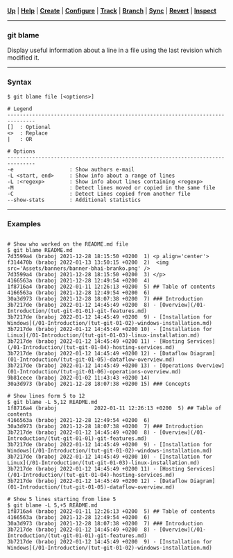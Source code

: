 [**Up**](../08-Inspect/inspect.md) |
[**Help**](../01-Help/help.md) |
[**Create**](../02-Create/create.md) |
[**Configure**](../03-Configure/configure.md) |
[**Track**](../04-Track/track.md) |
[**Branch**](../05-Branch/branch.md) |
[**Sync**](../06-Sync/sync.md) |
[**Revert**](../07-Revert/revert.md) |
[**Inspect**](../08-Inspect/inspect.md)

-------------------------------------------------------------------------------
### git blame

Display useful information about a line in a file using the last revision which modified it. 

-------------------------------------------------------------------------------
### Syntax
```
$ git blame file [<options>]
 
# Legend
-------------------------------------------------------------------------------
[]  : Optional
<>  : Replace
|   : OR

# Options
-------------------------------------------------------------------------------
-e                  : Show authors e-mail
-L <start, end>     : Show info about a range of lines
-L :<regexp>        : Show info about lines containing <regexp> 
-M                  : Detect lines moved or copied in the same file
-C                  : Detect Lines copied from another file
--show-stats        : Additional statistics
```

-------------------------------------------------------------------------------
### Examples
```shell

# Show who worked on the README.md file
$ git blame README.md
7d3599a4 (braboj 2021-12-28 18:15:50 +0200  1) <p align='center'>
f314470b (braboj 2022-01-13 13:50:15 +0200  2)  <img src='Assets/banners/banner-bhai-branko.png' />
7d3599a4 (braboj 2021-12-28 18:15:50 +0200  3) </p>
4166563a (braboj 2021-12-28 12:49:54 +0200  4)
1f8716a4 (braboj 2022-01-11 12:26:13 +0200  5) ## Table of contents
4166563a (braboj 2021-12-28 12:49:54 +0200  6)
30a3d973 (braboj 2021-12-28 18:07:38 +0200  7) ### Introduction
3b7217de (braboj 2022-01-12 14:45:49 +0200  8) - [Overview](/01-Introduction/(tut-git-01-01)-git-features.md)
3b7217de (braboj 2022-01-12 14:45:49 +0200  9) - [Installation for Windows](/01-Introduction/(tut-git-01-02)-windows-installation.md)
3b7217de (braboj 2022-01-12 14:45:49 +0200 10) - [Installation for Linux](/01-Introduction/(tut-git-01-03)-linux-installation.md)
3b7217de (braboj 2022-01-12 14:45:49 +0200 11) - [Hosting Services](/01-Introduction/(tut-git-01-04)-hosting-services.md)
3b7217de (braboj 2022-01-12 14:45:49 +0200 12) - [Dataflow Diagram](01-Introduction/(tut-git-01-05)-dataflow-overview.md)
3b7217de (braboj 2022-01-12 14:45:49 +0200 13) - [Operations Overview](01-Introduction/(tut-git-01-06)-operations-overview.md)
9b81cece (braboj 2022-01-02 11:43:43 +0200 14)
30a3d973 (braboj 2021-12-28 18:07:38 +0200 15) ### Concepts

# Show lines form 5 to 12
$ git blame -L 5,12 README.md
1f8716a4 (braboj            2022-01-11 12:26:13 +0200  5) ## Table of contents
4166563a (braboj 2021-12-28 12:49:54 +0200  6)
30a3d973 (braboj 2021-12-28 18:07:38 +0200  7) ### Introduction
3b7217de (braboj 2022-01-12 14:45:49 +0200  8) - [Overview](/01-Introduction/(tut-git-01-01)-git-features.md)
3b7217de (braboj 2022-01-12 14:45:49 +0200  9) - [Installation for Windows](/01-Introduction/(tut-git-01-02)-windows-installation.md)
3b7217de (braboj 2022-01-12 14:45:49 +0200 10) - [Installation for Linux](/01-Introduction/(tut-git-01-03)-linux-installation.md)
3b7217de (braboj 2022-01-12 14:45:49 +0200 11) - [Hosting Services](/01-Introduction/(tut-git-01-04)-hosting-services.md)
3b7217de (braboj 2022-01-12 14:45:49 +0200 12) - [Dataflow Diagram](01-Introduction/(tut-git-01-05)-dataflow-overview.md)

# Show 5 lines starting from line 5
$ git blame -L 5,+5 README.md
1f8716a4 (braboj 2022-01-11 12:26:13 +0200  5) ## Table of contents
4166563a (braboj 2021-12-28 12:49:54 +0200  6)
30a3d973 (braboj 2021-12-28 18:07:38 +0200  7) ### Introduction
3b7217de (braboj 2022-01-12 14:45:49 +0200  8) - [Overview](/01-Introduction/(tut-git-01-01)-git-features.md)
3b7217de (braboj 2022-01-12 14:45:49 +0200  9) - [Installation for Windows](/01-Introduction/(tut-git-01-02)-windows-installation.md)
```
